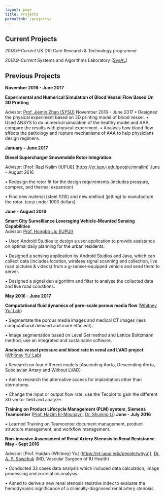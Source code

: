 ```yaml
---
layout: page
title: Projects
permalink: /projects/
---
```


## Current Projects
*2018.9-Current* UK DRI Care Research & Technology programme

*2018.9-Current* Systems and Algorithms Laboratory ([SysAL](https://www.imperial.ac.uk/sysal))

## Previous Projects

**November 2016 - June 2017**

**Experimental and Numerical Simulation of Blood Vessel Flow Based On 3D Printing**

Advisor: [Prof. Jiemin Zhan (SYSU)](https://baike.baidu.com/item/%E8%A9%B9%E6%9D%B0%E6%B0%91)        November 2016 - June 2017
•	Designed the physical experiment based on 3D printing model of blood vessel. 
•	Used ANSYS to do numerical simulation of the healthy model and AAA, compare the results with physical experiment.
•	Analysis how blood flow affects the pathology and rupture mechanisms of AAA to help physicians design regimens.


**January - June 2017**

**Diesel Supercharger Snowmobile Rotor Integration**

Advisor: [Prof. Razi Nalim (IUPUI)] (https://et.iupui.edu/people/mnalim)                                   June - August 2016

•	Redesign the rotor fit for the design requirements (includes pressure, comprex, and thermal expansion)

•	Find new material (steel 1010) and new method (jetting) to manufacture the rotor. (cost under 1000 dollars)


**June - August 2016**

**Smart City Surveillance Leveraging Vehicle-Mounted Sensing Capabilities**                    
Advisor: [Prof. Hongbo Liu (IUPUI)](https://scholar.google.co.uk/citations?user=0vlJjIUAAAAJ&hl=en)    

•	Used Android Studios to design a user application to provide assistance on optimal daily planning for the urban residents. 

•	Designed a sensing application by Android Studios and Java, which can collect data (includes location, wireless signal scanning and collection, live road pictures & videos) from a g-sensor-equipped vehicle and send them to server. 

•	Designed a signal den algorithm and filter to analyze the collected data and live road conditions.


**May 2016 - June 2017**

**Computational fluid dynamics of pore-scale porous media flow** ([Whitney Yu’ Lab](https://et.iupui.edu/people/whyu))

•	Segmentate the porous media images and medical CT images (less computational demand and more efficient).

•	Image segmentation based on Level Set method and Lattice Boltzmann method; use an integrated and sustainable software.

**Analysis vessel pressure and blood rate in venal and LVAD project** ([Whitney Yu’ Lab](https://et.iupui.edu/people/whyu))

•	Research on four different models (Ascending Aorta, Descending Aorta, Subclavian Artery and Without LVAD)

•	Aim to research the alternative access for implantation other than sternotomy.

•	Change the input or output flow rate, use the Tecplot to gain the different 3D vector field and analyze. 


**Training on Product Lifecycle Management (PLM) system, Siemens Teamcenter** ([Prof. Hazim El-Mounayri](https://scholar.google.com/citations?user=q6rEN2oAAAAJ&hl=en), [Dr. Shuning Li](https://et.iupui.edu/people/li33))
**June - July 2016**

•	Learned Training on Teamcenter document management, product structure management, and workflow management.

**Non-invasive Assessment of Renal Artery Stenosis to Renal Resistance**
**May - Sept 2016**

Advisor: [Prof. Huidan (Whitney) Yu] (https://et.iupui.edu/people/whyu)), [Dr. A. P. Sawchuk](https://health.usnews.com/doctors/alan-sawchuk-326175) (MD, Vascular Surgeon of IU Health)  

•	Conducted 33 cases data analysis which included data calculation, image processing and correlation analysis.

•	Aimed to derive a new renal stenosis resistive index to evaluate the hemodynamic significance of a
clinically-diagnosed renal artery stenosis. 




